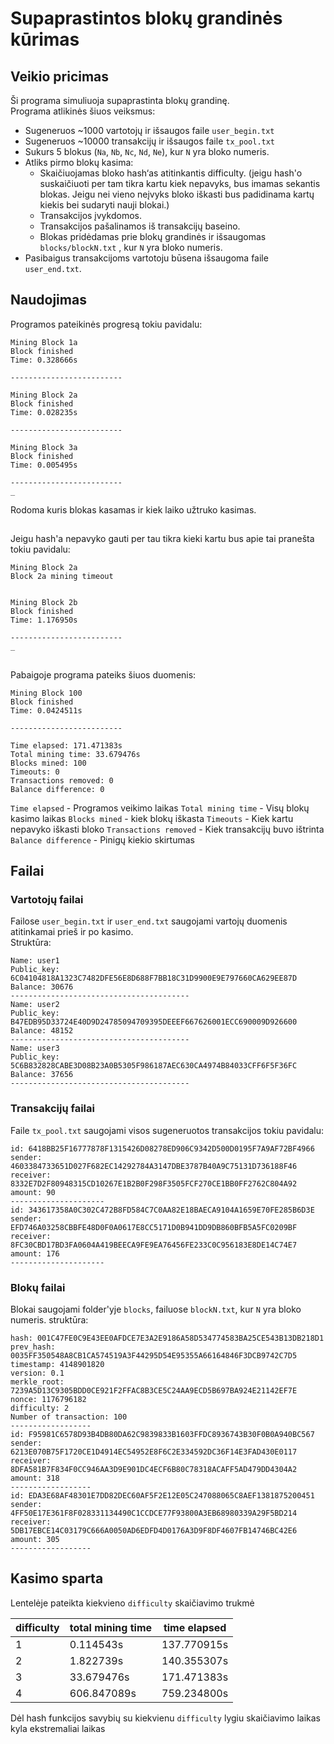 # Supaprastintos blokų grandinės kūrimas

## Veikio pricimas
Ši programa simuliuoja supaprastinta blokų grandinę.   
Programa atlikinės šiuos veiksmus:
-	Sugeneruos ~1000 vartotojų ir išsaugos faile ```user_begin.txt```
-	Sugeneruos ~10000 transakcijų ir išsaugos faile ```tx_pool.txt```
-	Sukurs 5 blokus (`Na`, `Nb`, `Nc`, `Nd`, `Ne`), kur ```N``` yra bloko numeris.
-	Atliks pirmo blokų kasima: 
    -	Skaičiuojamas bloko hash‘as atitinkantis difficulty. (jeigu hash'o suskaičiuoti per tam tikra kartu kiek nepavyks, bus imamas sekantis blokas. Jeigu nei vieno neįvyks bloko iškasti bus padidinama kartų kiekis bei sudaryti nauji blokai.)
    -	Transakcijos įvykdomos.
    -	Transakcijos pašalinamos iš transakcijų baseino.
    -	Blokas pridėdamas prie blokų grandinės ir išsaugomas ```blocks/blockN.txt``` , kur ```N``` yra bloko numeris.
-	Pasibaigus transakcijoms vartotoju būsena išsaugoma faile ```user_end.txt```.

## Naudojimas
Programos pateikinės progresą tokiu pavidalu: 
```
Mining Block 1a
Block finished
Time: 0.328666s

-------------------------

Mining Block 2a
Block finished
Time: 0.028235s

-------------------------

Mining Block 3a
Block finished
Time: 0.005495s

-------------------------
_
```
Rodoma kuris blokas kasamas ir kiek laiko užtruko kasimas.
##
Jeigu hash'a nepavyko gauti per tau tikra kieki kartu bus apie tai pranešta tokiu pavidalu:
```
Mining Block 2a
Block 2a mining timeout


Mining Block 2b
Block finished
Time: 1.176950s

-------------------------
_
```
##
Pabaigoje programa pateiks šiuos duomenis: 
```
Mining Block 100
Block finished
Time: 0.0424511s

-------------------------

Time elapsed: 171.471383s
Total mining time: 33.679476s
Blocks mined: 100
Timeouts: 0
Transactions removed: 0
Balance difference: 0
```
`Time elapsed` - Programos veikimo laikas
`Total mining time` - Visų blokų kasimo laikas
`Blocks mined` - kiek blokų iškasta
`Timeouts` - Kiek kartu nepavyko iškasti bloko
`Transactions removed` - Kiek transakcijų buvo ištrinta
`Balance difference` - Pinigų kiekio skirtumas

## Failai
### Vartotojų failai
Failose `user_begin.txt` ir `user_end.txt` saugojami vartojų duomenis atitinkamai prieš ir po kasimo.  
Struktūra:
```
Name: user1
Public_key: 6C04104818A1323C7482DFE56E8D688F7BB18C31D9900E9E797660CA629EE87D
Balance: 30676
----------------------------------------
Name: user2
Public_key: B47EDB95D33724E40D9D24785094709395DEEEF667626001ECC690009D926600
Balance: 48152
----------------------------------------
Name: user3
Public_key: 5C6B832828CABE3D08B23A0B5305F986187AEC630CA4974B84033CFF6F5F36FC
Balance: 37656
----------------------------------------
```
### Transakcijų failai
Faile `tx_pool.txt` saugojami visos sugeneruotos transakcijos tokiu pavidalu: 
```
id: 6418BB25F16777878F1315426D08278ED906C9342D500D0195F7A9AF72BF4966
sender: 4603384733651D027F682EC14292784A3147DBE3787B40A9C75131D736188F46
receiver: 8332E7D2F80948315CD10267E1B2B0F298F3505FCF270CE1BB0FF2762C804A92
amount: 90
---------------------
id: 343617358A0C302C472B8FD584C7C0AA82E18BAECA9104A1659E70FE285B6D3E
sender: EFD746A03258CBBFE48D0F0A0617E8CC5171D0B941DD9DB860BFB5A5FC0209BF
receiver: 8FC30CBD17BD3FA0604A419BEECA9FE9EA76456FE233C0C956183E8DE14C74E7
amount: 176
---------------------
```
### Blokų failai
Blokai saugojami folder'yje `blocks`, failuose `blockN.txt`, kur `N` yra bloko numeris.
struktūra:
```
hash: 001C47FE0C9E43EE0AFDCE7E3A2E9186A58D534774583BA25CE543B13DB218D1
prev_hash: 0035FF350548A8CB1CA574519A3F44295D54E95355A66164846F3DCB9742C7D5
timestamp: 4148901820
version: 0.1
merkle_root: 7239A5D13C9305BDD0CE921F2FFAC8B3CE5C24AA9ECD5B697BA924E21142EF7E
nonce: 1176796182
difficulty: 2
Number of transaction: 100
------------------
id: F95981C6578D93B4DB80DA62C9839833B1603FFDC8936743B30F0B0A940BC567
sender: 6213E070B75F1720CE1D4914EC54952E8F6C2E334592DC36F14E3FAD430E0117
receiver: 8DFA581B7F834F0CC946AA3D9E901DC4ECF6B80C78318ACAFF5AD479DD4304A2
amount: 318
------------------
id: EDA3E68AF48301E7DD82DEC60AF5F2E12E05C247088065C8AEF1381875200451
sender: 4FF50E17E361F8F028331134490C1CCDCE77F93800A3EB68980339A29F5BD214
receiver: 5DB17EBCE14C03179C666A0050AD6EDFD4D0176A3D9F8DF4607FB14746BC42E6
amount: 305
------------------
```
## Kasimo sparta
Lentelėje pateikta kiekvieno `difficulty` skaičiavimo trukmė

| difficulty | total mining time | time elapsed | 
| --------- | ------------------ | ------------ | 
| 1         |       0.114543s    | 137.770915s  | 
| 2         |       1.822739s    | 140.355307s  | 
| 3         |      33.679476s    | 171.471383s  | 
| 4         |     606.847089s    | 759.234800s  | 

Dėl hash funkcijos savybių su kiekvienu ` difficulty ` lygiu skaičiavimo laikas kyla ekstremaliai laikas 
